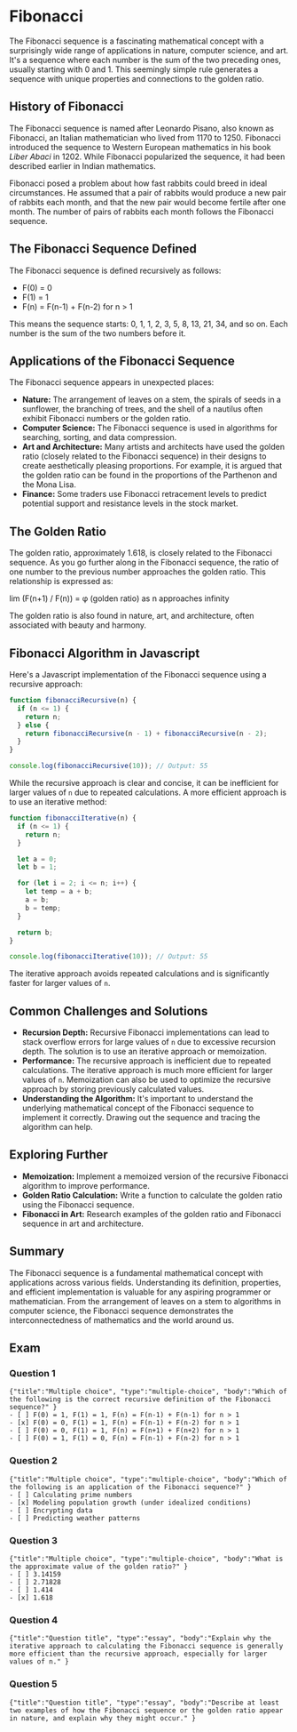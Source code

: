 # Fibonacci

The Fibonacci sequence is a fascinating mathematical concept with a surprisingly wide range of applications in nature, computer science, and art. It's a sequence where each number is the sum of the two preceding ones, usually starting with 0 and 1. This seemingly simple rule generates a sequence with unique properties and connections to the golden ratio.

## History of Fibonacci

The Fibonacci sequence is named after Leonardo Pisano, also known as Fibonacci, an Italian mathematician who lived from 1170 to 1250. Fibonacci introduced the sequence to Western European mathematics in his book *Liber Abaci* in 1202. While Fibonacci popularized the sequence, it had been described earlier in Indian mathematics.

Fibonacci posed a problem about how fast rabbits could breed in ideal circumstances. He assumed that a pair of rabbits would produce a new pair of rabbits each month, and that the new pair would become fertile after one month. The number of pairs of rabbits each month follows the Fibonacci sequence.

## The Fibonacci Sequence Defined

The Fibonacci sequence is defined recursively as follows:

*   F(0) = 0
*   F(1) = 1
*   F(n) = F(n-1) + F(n-2) for n > 1

This means the sequence starts: 0, 1, 1, 2, 3, 5, 8, 13, 21, 34, and so on. Each number is the sum of the two numbers before it.

## Applications of the Fibonacci Sequence

The Fibonacci sequence appears in unexpected places:

*   **Nature:** The arrangement of leaves on a stem, the spirals of seeds in a sunflower, the branching of trees, and the shell of a nautilus often exhibit Fibonacci numbers or the golden ratio.
*   **Computer Science:** The Fibonacci sequence is used in algorithms for searching, sorting, and data compression.
*   **Art and Architecture:** Many artists and architects have used the golden ratio (closely related to the Fibonacci sequence) in their designs to create aesthetically pleasing proportions. For example, it is argued that the golden ratio can be found in the proportions of the Parthenon and the Mona Lisa.
*   **Finance:** Some traders use Fibonacci retracement levels to predict potential support and resistance levels in the stock market.

## The Golden Ratio

The golden ratio, approximately 1.618, is closely related to the Fibonacci sequence. As you go further along in the Fibonacci sequence, the ratio of one number to the previous number approaches the golden ratio. This relationship is expressed as:

lim (F(n+1) / F(n)) = φ (golden ratio) as n approaches infinity

The golden ratio is also found in nature, art, and architecture, often associated with beauty and harmony.

## Fibonacci Algorithm in Javascript

Here's a Javascript implementation of the Fibonacci sequence using a recursive approach:

```javascript
function fibonacciRecursive(n) {
  if (n <= 1) {
    return n;
  } else {
    return fibonacciRecursive(n - 1) + fibonacciRecursive(n - 2);
  }
}

console.log(fibonacciRecursive(10)); // Output: 55
```

While the recursive approach is clear and concise, it can be inefficient for larger values of `n` due to repeated calculations. A more efficient approach is to use an iterative method:

```javascript
function fibonacciIterative(n) {
  if (n <= 1) {
    return n;
  }

  let a = 0;
  let b = 1;

  for (let i = 2; i <= n; i++) {
    let temp = a + b;
    a = b;
    b = temp;
  }

  return b;
}

console.log(fibonacciIterative(10)); // Output: 55
```

The iterative approach avoids repeated calculations and is significantly faster for larger values of `n`.

## Common Challenges and Solutions

*   **Recursion Depth:** Recursive Fibonacci implementations can lead to stack overflow errors for large values of `n` due to excessive recursion depth. The solution is to use an iterative approach or memoization.
*   **Performance:**  The recursive approach is inefficient due to repeated calculations. The iterative approach is much more efficient for larger values of `n`. Memoization can also be used to optimize the recursive approach by storing previously calculated values.
*   **Understanding the Algorithm:**  It's important to understand the underlying mathematical concept of the Fibonacci sequence to implement it correctly. Drawing out the sequence and tracing the algorithm can help.

## Exploring Further

*   **Memoization:**  Implement a memoized version of the recursive Fibonacci algorithm to improve performance.
*   **Golden Ratio Calculation:** Write a function to calculate the golden ratio using the Fibonacci sequence.
*   **Fibonacci in Art:** Research examples of the golden ratio and Fibonacci sequence in art and architecture.

## Summary

The Fibonacci sequence is a fundamental mathematical concept with applications across various fields. Understanding its definition, properties, and efficient implementation is valuable for any aspiring programmer or mathematician. From the arrangement of leaves on a stem to algorithms in computer science, the Fibonacci sequence demonstrates the interconnectedness of mathematics and the world around us.

## Exam

### Question 1

```masteryls
{"title":"Multiple choice", "type":"multiple-choice", "body":"Which of the following is the correct recursive definition of the Fibonacci sequence?" }
- [ ] F(0) = 1, F(1) = 1, F(n) = F(n-1) + F(n-1) for n > 1
- [x] F(0) = 0, F(1) = 1, F(n) = F(n-1) + F(n-2) for n > 1
- [ ] F(0) = 0, F(1) = 1, F(n) = F(n+1) + F(n+2) for n > 1
- [ ] F(0) = 1, F(1) = 0, F(n) = F(n-1) + F(n-2) for n > 1
```

### Question 2

```masteryls
{"title":"Multiple choice", "type":"multiple-choice", "body":"Which of the following is an application of the Fibonacci sequence?" }
- [ ] Calculating prime numbers
- [x] Modeling population growth (under idealized conditions)
- [ ] Encrypting data
- [ ] Predicting weather patterns
```

### Question 3

```masteryls
{"title":"Multiple choice", "type":"multiple-choice", "body":"What is the approximate value of the golden ratio?" }
- [ ] 3.14159
- [ ] 2.71828
- [ ] 1.414
- [x] 1.618
```

### Question 4

```masteryls
{"title":"Question title", "type":"essay", "body":"Explain why the iterative approach to calculating the Fibonacci sequence is generally more efficient than the recursive approach, especially for larger values of n." }
```

### Question 5

```masteryls
{"title":"Question title", "type":"essay", "body":"Describe at least two examples of how the Fibonacci sequence or the golden ratio appear in nature, and explain why they might occur." }
```